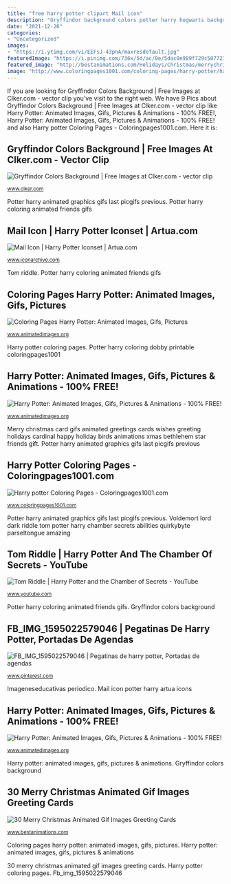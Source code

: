 ```yaml
---
title: "free harry potter clipart Mail icon"
description: "Gryffindor background colors potter harry hogwarts backgrounds gold becuo desktop wallpapers ravenclaw fondos wallpapersafari profile layout clker colores fondo yellow"
date: "2021-12-26"
categories:
- "Uncategorized"
images:
- "https://i.ytimg.com/vi/EEFsJ-43pnA/maxresdefault.jpg"
featuredImage: "https://i.pinimg.com/736x/5d/ac/0e/5dac0e989f729c50772799b86fa69d32.jpg"
featured_image: "http://bestanimations.com/Holidays/Christmas/merrychristmas/merry-christmas-greeting-gif-16.gif"
image: "http://www.coloringpages1001.com/coloring-pages/harry-potter/harry-potter-coloring-pages-4.gif"
---
```


If you are looking for Gryffindor Colors Background | Free Images at Clker.com - vector clip you've visit to the right web. We have 9 Pics about Gryffindor Colors Background | Free Images at Clker.com - vector clip like Harry Potter: Animated Images, Gifs, Pictures &amp; Animations - 100% FREE!, Harry Potter: Animated Images, Gifs, Pictures &amp; Animations - 100% FREE! and also Harry potter Coloring Pages - Coloringpages1001.com. Here it is:

## Gryffindor Colors Background | Free Images At Clker.com - Vector Clip

![Gryffindor Colors Background | Free Images at Clker.com - vector clip](http://www.clker.com/cliparts/1/e/b/f/1513768028560624296gryffindor-colors-background.hi.png "Mail icon potter harry artua icons")

<small>www.clker.com</small>

Potter harry animated graphics gifs last picgifs previous. Potter harry coloring animated friends gifs

## Mail Icon | Harry Potter Iconset | Artua.com

![Mail Icon | Harry Potter Iconset | Artua.com](http://icons.iconarchive.com/icons/artua/harry-potter/256/mail-icon.png "Potter harry coloring dobby printable coloringpages1001")

<small>www.iconarchive.com</small>

Tom riddle. Potter harry coloring animated friends gifs

## Coloring Pages Harry Potter: Animated Images, Gifs, Pictures

![Coloring Pages Harry Potter: Animated Images, Gifs, Pictures](https://www.animatedimages.org/data/media/2073/animated-coloring-pages-harry-potter-image-0025.gif "Harry potter coloring pages")

<small>www.animatedimages.org</small>

Harry potter coloring pages. Potter harry coloring dobby printable coloringpages1001

## Harry Potter: Animated Images, Gifs, Pictures &amp; Animations - 100% FREE!

![Harry Potter: Animated Images, Gifs, Pictures &amp; Animations - 100% FREE!](http://www.animatedimages.org/data/media/1248/animated-harry-potter-image-0024.gif "Voldemort lord dark riddle tom potter harry chamber secrets abilities quirkybyte parseltongue amazing")

<small>www.animatedimages.org</small>

Merry christmas card gifs animated greetings cards wishes greeting holidays cardinal happy holiday birds animations xmas bethlehem star friends gift. Potter harry animated graphics gifs last picgifs previous

## Harry Potter Coloring Pages - Coloringpages1001.com

![Harry potter Coloring Pages - Coloringpages1001.com](http://www.coloringpages1001.com/coloring-pages/harry-potter/harry-potter-coloring-pages-4.gif "Harry potter: animated images, gifs, pictures &amp; animations")

<small>www.coloringpages1001.com</small>

Potter harry animated graphics gifs last picgifs previous. Voldemort lord dark riddle tom potter harry chamber secrets abilities quirkybyte parseltongue amazing

## Tom Riddle | Harry Potter And The Chamber Of Secrets - YouTube

![Tom Riddle | Harry Potter and the Chamber of Secrets - YouTube](https://i.ytimg.com/vi/EEFsJ-43pnA/maxresdefault.jpg "Potter harry animated graphics gifs last picgifs previous")

<small>www.youtube.com</small>

Potter harry coloring animated friends gifs. Gryffindor colors background

## FB_IMG_1595022579046 | Pegatinas De Harry Potter, Portadas De Agendas

![FB_IMG_1595022579046 | Pegatinas de harry potter, Portadas de agendas](https://i.pinimg.com/736x/5d/ac/0e/5dac0e989f729c50772799b86fa69d32.jpg "Potter harry coloring animated friends gifs")

<small>www.pinterest.com</small>

Imageneseducativas periodico. Mail icon potter harry artua icons

## Harry Potter: Animated Images, Gifs, Pictures &amp; Animations - 100% FREE!

![Harry Potter: Animated Images, Gifs, Pictures &amp; Animations - 100% FREE!](https://www.animatedimages.org/data/media/1248/animated-harry-potter-image-0009.gif "Imageneseducativas periodico")

<small>www.animatedimages.org</small>

Harry potter: animated images, gifs, pictures &amp; animations. Gryffindor colors background

## 30 Merry Christmas Animated Gif Images Greeting Cards

![30 Merry Christmas Animated Gif Images Greeting Cards](http://bestanimations.com/Holidays/Christmas/merrychristmas/merry-christmas-greeting-gif-16.gif "Gryffindor background colors potter harry hogwarts backgrounds gold becuo desktop wallpapers ravenclaw fondos wallpapersafari profile layout clker colores fondo yellow")

<small>www.bestanimations.com</small>

Coloring pages harry potter: animated images, gifs, pictures. Harry potter: animated images, gifs, pictures &amp; animations

30 merry christmas animated gif images greeting cards. Harry potter coloring pages. Fb_img_1595022579046
